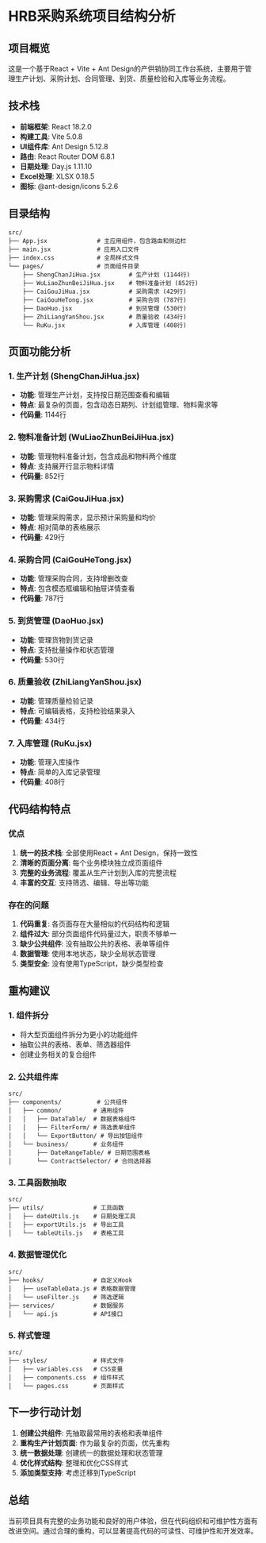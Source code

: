 # HRB采购系统项目结构分析

## 项目概览

这是一个基于React + Vite + Ant Design的产供销协同工作台系统，主要用于管理生产计划、采购计划、合同管理、到货、质量检验和入库等业务流程。

## 技术栈

- **前端框架**: React 18.2.0
- **构建工具**: Vite 5.0.8
- **UI组件库**: Ant Design 5.12.8
- **路由**: React Router DOM 6.8.1
- **日期处理**: Day.js 1.11.10
- **Excel处理**: XLSX 0.18.5
- **图标**: @ant-design/icons 5.2.6

## 目录结构

```
src/
├── App.jsx              # 主应用组件，包含路由和侧边栏
├── main.jsx             # 应用入口文件
├── index.css            # 全局样式文件
└── pages/               # 页面组件目录
    ├── ShengChanJiHua.jsx        # 生产计划 (1144行)
    ├── WuLiaoZhunBeiJiHua.jsx    # 物料准备计划 (852行)
    ├── CaiGouJiHua.jsx           # 采购需求 (429行)
    ├── CaiGouHeTong.jsx          # 采购合同 (787行)
    ├── DaoHuo.jsx                # 到货管理 (530行)
    ├── ZhiLiangYanShou.jsx       # 质量验收 (434行)
    └── RuKu.jsx                  # 入库管理 (408行)
```

## 页面功能分析

### 1. 生产计划 (ShengChanJiHua.jsx)
- **功能**: 管理生产计划，支持按日期范围查看和编辑
- **特点**: 最复杂的页面，包含动态日期列、计划组管理、物料需求等
- **代码量**: 1144行

### 2. 物料准备计划 (WuLiaoZhunBeiJiHua.jsx)
- **功能**: 管理物料准备计划，包含成品和物料两个维度
- **特点**: 支持展开行显示物料详情
- **代码量**: 852行

### 3. 采购需求 (CaiGouJiHua.jsx)
- **功能**: 管理采购需求，显示预计采购量和均价
- **特点**: 相对简单的表格展示
- **代码量**: 429行

### 4. 采购合同 (CaiGouHeTong.jsx)
- **功能**: 管理采购合同，支持增删改查
- **特点**: 包含模态框编辑和抽屉详情查看
- **代码量**: 787行

### 5. 到货管理 (DaoHuo.jsx)
- **功能**: 管理货物到货记录
- **特点**: 支持批量操作和状态管理
- **代码量**: 530行

### 6. 质量验收 (ZhiLiangYanShou.jsx)
- **功能**: 管理质量检验记录
- **特点**: 可编辑表格，支持检验结果录入
- **代码量**: 434行

### 7. 入库管理 (RuKu.jsx)
- **功能**: 管理入库操作
- **特点**: 简单的入库记录管理
- **代码量**: 408行

## 代码结构特点

### 优点
1. **统一的技术栈**: 全部使用React + Ant Design，保持一致性
2. **清晰的页面分离**: 每个业务模块独立成页面组件
3. **完整的业务流程**: 覆盖从生产计划到入库的完整流程
4. **丰富的交互**: 支持筛选、编辑、导出等功能

### 存在的问题
1. **代码重复**: 各页面存在大量相似的代码结构和逻辑
2. **组件过大**: 部分页面组件代码量过大，职责不够单一
3. **缺少公共组件**: 没有抽取公共的表格、表单等组件
4. **数据管理**: 使用本地状态，缺少全局状态管理
5. **类型安全**: 没有使用TypeScript，缺少类型检查

## 重构建议

### 1. 组件拆分
- 将大型页面组件拆分为更小的功能组件
- 抽取公共的表格、表单、筛选器组件
- 创建业务相关的复合组件

### 2. 公共组件库
```
src/
├── components/          # 公共组件
│   ├── common/         # 通用组件
│   │   ├── DataTable/  # 数据表格组件
│   │   ├── FilterForm/ # 筛选表单组件
│   │   └── ExportButton/ # 导出按钮组件
│   └── business/       # 业务组件
│       ├── DateRangeTable/ # 日期范围表格
│       └── ContractSelector/ # 合同选择器
```

### 3. 工具函数抽取
```
src/
├── utils/              # 工具函数
│   ├── dateUtils.js    # 日期处理工具
│   ├── exportUtils.js  # 导出工具
│   └── tableUtils.js   # 表格工具
```

### 4. 数据管理优化
```
src/
├── hooks/              # 自定义Hook
│   ├── useTableData.js # 表格数据管理
│   └── useFilter.js    # 筛选逻辑
├── services/           # 数据服务
│   └── api.js          # API接口
```

### 5. 样式管理
```
src/
├── styles/             # 样式文件
│   ├── variables.css   # CSS变量
│   ├── components.css  # 组件样式
│   └── pages.css       # 页面样式
```

## 下一步行动计划

1. **创建公共组件**: 先抽取最常用的表格和表单组件
2. **重构生产计划页面**: 作为最复杂的页面，优先重构
3. **统一数据处理**: 创建统一的数据处理和状态管理
4. **优化样式结构**: 整理和优化CSS样式
5. **添加类型支持**: 考虑迁移到TypeScript

## 总结

当前项目具有完整的业务功能和良好的用户体验，但在代码组织和可维护性方面有改进空间。通过合理的重构，可以显著提高代码的可读性、可维护性和开发效率。